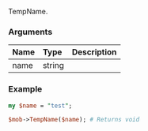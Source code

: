 TempName.
### Arguments
**Name**|**Type**|**Description**
:---|:---|:---
name|string|

### Example

```perl
my $name = "test";

$mob->TempName($name); # Returns void
```